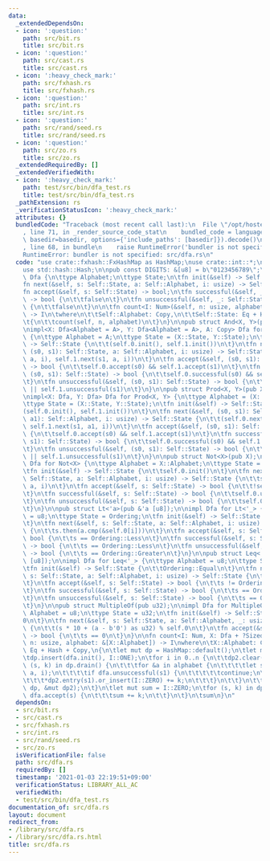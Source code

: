 ```yaml
---
data:
  _extendedDependsOn:
  - icon: ':question:'
    path: src/bit.rs
    title: src/bit.rs
  - icon: ':question:'
    path: src/cast.rs
    title: src/cast.rs
  - icon: ':heavy_check_mark:'
    path: src/fxhash.rs
    title: src/fxhash.rs
  - icon: ':question:'
    path: src/int.rs
    title: src/int.rs
  - icon: ':question:'
    path: src/rand/seed.rs
    title: src/rand/seed.rs
  - icon: ':question:'
    path: src/zo.rs
    title: src/zo.rs
  _extendedRequiredBy: []
  _extendedVerifiedWith:
  - icon: ':heavy_check_mark:'
    path: test/src/bin/dfa_test.rs
    title: test/src/bin/dfa_test.rs
  _pathExtension: rs
  _verificationStatusIcon: ':heavy_check_mark:'
  attributes: {}
  bundledCode: "Traceback (most recent call last):\n  File \"/opt/hostedtoolcache/Python/3.9.1/x64/lib/python3.9/site-packages/onlinejudge_verify/documentation/build.py\"\
    , line 71, in _render_source_code_stat\n    bundled_code = language.bundle(stat.path,\
    \ basedir=basedir, options={'include_paths': [basedir]}).decode()\n  File \"/opt/hostedtoolcache/Python/3.9.1/x64/lib/python3.9/site-packages/onlinejudge_verify/languages/user_defined.py\"\
    , line 68, in bundle\n    raise RuntimeError('bundler is not specified: {}'.format(path.as_posix()))\n\
    RuntimeError: bundler is not specified: src/dfa.rs\n"
  code: "use crate::fxhash::FxHashMap as HashMap;\nuse crate::int::*;\nuse std::cmp::Ordering;\n\
    use std::hash::Hash;\n\npub const DIGITS: &[u8] = b\"0123456789\";\n\npub trait\
    \ Dfa {\n\ttype Alphabet;\n\ttype State;\n\tfn init(&self) -> Self::State;\n\t\
    fn next(&self, s: Self::State, a: Self::Alphabet, i: usize) -> Self::State;\n\t\
    fn accept(&self, s: Self::State) -> bool;\n\tfn successful(&self, _: Self::State)\
    \ -> bool {\n\t\tfalse\n\t}\n\tfn unsuccessful(&self, _: Self::State) -> bool\
    \ {\n\t\tfalse\n\t}\n\n\tfn count<I: Num>(&self, n: usize, alphabet: &[Self::Alphabet])\
    \ -> I\n\twhere\n\t\tSelf::Alphabet: Copy,\n\t\tSelf::State: Eq + Hash + Copy,\n\
    \t{\n\t\tcount(self, n, alphabet)\n\t}\n}\n\npub struct And<X, Y>(pub X, pub Y);\n\
    \nimpl<X: Dfa<Alphabet = A>, Y: Dfa<Alphabet = A>, A: Copy> Dfa for And<X, Y>\
    \ {\n\ttype Alphabet = A;\n\ttype State = (X::State, Y::State);\n\tfn init(&self)\
    \ -> Self::State {\n\t\t(self.0.init(), self.1.init())\n\t}\n\tfn next(&self,\
    \ (s0, s1): Self::State, a: Self::Alphabet, i: usize) -> Self::State {\n\t\t(self.0.next(s0,\
    \ a, i), self.1.next(s1, a, i))\n\t}\n\tfn accept(&self, (s0, s1): Self::State)\
    \ -> bool {\n\t\tself.0.accept(s0) && self.1.accept(s1)\n\t}\n\tfn successful(&self,\
    \ (s0, s1): Self::State) -> bool {\n\t\tself.0.successful(s0) && self.1.successful(s1)\n\
    \t}\n\tfn unsuccessful(&self, (s0, s1): Self::State) -> bool {\n\t\tself.0.unsuccessful(s0)\
    \ || self.1.unsuccessful(s1)\n\t}\n}\n\npub struct Prod<X, Y>(pub X, pub Y);\n\
    \nimpl<X: Dfa, Y: Dfa> Dfa for Prod<X, Y> {\n\ttype Alphabet = (X::Alphabet, Y::Alphabet);\n\
    \ttype State = (X::State, Y::State);\n\tfn init(&self) -> Self::State {\n\t\t\
    (self.0.init(), self.1.init())\n\t}\n\tfn next(&self, (s0, s1): Self::State, (a0,\
    \ a1): Self::Alphabet, i: usize) -> Self::State {\n\t\t(self.0.next(s0, a0, i),\
    \ self.1.next(s1, a1, i))\n\t}\n\tfn accept(&self, (s0, s1): Self::State) -> bool\
    \ {\n\t\tself.0.accept(s0) && self.1.accept(s1)\n\t}\n\tfn successful(&self, (s0,\
    \ s1): Self::State) -> bool {\n\t\tself.0.successful(s0) && self.1.successful(s1)\n\
    \t}\n\tfn unsuccessful(&self, (s0, s1): Self::State) -> bool {\n\t\tself.0.unsuccessful(s0)\
    \ || self.1.unsuccessful(s1)\n\t}\n}\n\npub struct Not<X>(pub X);\n\nimpl<X: Dfa>\
    \ Dfa for Not<X> {\n\ttype Alphabet = X::Alphabet;\n\ttype State = X::State;\n\
    \tfn init(&self) -> Self::State {\n\t\tself.0.init()\n\t}\n\tfn next(&self, s:\
    \ Self::State, a: Self::Alphabet, i: usize) -> Self::State {\n\t\tself.0.next(s,\
    \ a, i)\n\t}\n\tfn accept(&self, s: Self::State) -> bool {\n\t\t!self.0.accept(s)\n\
    \t}\n\tfn successful(&self, s: Self::State) -> bool {\n\t\tself.0.unsuccessful(s)\n\
    \t}\n\tfn unsuccessful(&self, s: Self::State) -> bool {\n\t\tself.0.successful(s)\n\
    \t}\n}\n\npub struct Lt<'a>(pub &'a [u8]);\n\nimpl Dfa for Lt<'_> {\n\ttype Alphabet\
    \ = u8;\n\ttype State = Ordering;\n\tfn init(&self) -> Self::State {\n\t\tOrdering::Equal\n\
    \t}\n\tfn next(&self, s: Self::State, a: Self::Alphabet, i: usize) -> Self::State\
    \ {\n\t\ts.then(a.cmp(&self.0[i]))\n\t}\n\tfn accept(&self, s: Self::State) ->\
    \ bool {\n\t\ts == Ordering::Less\n\t}\n\tfn successful(&self, s: Self::State)\
    \ -> bool {\n\t\ts == Ordering::Less\n\t}\n\tfn unsuccessful(&self, s: Self::State)\
    \ -> bool {\n\t\ts == Ordering::Greater\n\t}\n}\n\npub struct Leq<'a>(pub &'a\
    \ [u8]);\n\nimpl Dfa for Leq<'_> {\n\ttype Alphabet = u8;\n\ttype State = Ordering;\n\
    \tfn init(&self) -> Self::State {\n\t\tOrdering::Equal\n\t}\n\tfn next(&self,\
    \ s: Self::State, a: Self::Alphabet, i: usize) -> Self::State {\n\t\ts.then(a.cmp(&self.0[i]))\n\
    \t}\n\tfn accept(&self, s: Self::State) -> bool {\n\t\ts != Ordering::Greater\n\
    \t}\n\tfn successful(&self, s: Self::State) -> bool {\n\t\ts == Ordering::Less\n\
    \t}\n\tfn unsuccessful(&self, s: Self::State) -> bool {\n\t\ts == Ordering::Greater\n\
    \t}\n}\n\npub struct MultipleOf(pub u32);\n\nimpl Dfa for MultipleOf {\n\ttype\
    \ Alphabet = u8;\n\ttype State = u32;\n\tfn init(&self) -> Self::State {\n\t\t\
    0\n\t}\n\tfn next(&self, s: Self::State, a: Self::Alphabet, _: usize) -> Self::State\
    \ {\n\t\t(s * 10 + (a - b'0') as u32) % self.0\n\t}\n\tfn accept(&self, s: Self::State)\
    \ -> bool {\n\t\ts == 0\n\t}\n}\n\nfn count<I: Num, X: Dfa + ?Sized>(dfa: &X,\
    \ n: usize, alphabet: &[X::Alphabet]) -> I\nwhere\n\tX::Alphabet: Copy,\n\tX::State:\
    \ Eq + Hash + Copy,\n{\n\tlet mut dp = HashMap::default();\n\tlet mut dp2 = HashMap::default();\n\
    \tdp.insert(dfa.init(), I::ONE);\n\tfor i in 0..n {\n\t\tdp2.clear();\n\t\tfor\
    \ (s, k) in dp.drain() {\n\t\t\tfor &a in alphabet {\n\t\t\t\tlet s1 = dfa.next(s,\
    \ a, i);\n\t\t\t\tif dfa.unsuccessful(s1) {\n\t\t\t\t\tcontinue;\n\t\t\t\t}\n\t\
    \t\t\t*dp2.entry(s1).or_insert(I::ZERO) += k;\n\t\t\t}\n\t\t}\n\t\tstd::mem::swap(&mut\
    \ dp, &mut dp2);\n\t}\n\tlet mut sum = I::ZERO;\n\tfor (s, k) in dp {\n\t\tif\
    \ dfa.accept(s) {\n\t\t\tsum += k;\n\t\t}\n\t}\n\tsum\n}\n"
  dependsOn:
  - src/bit.rs
  - src/cast.rs
  - src/fxhash.rs
  - src/int.rs
  - src/rand/seed.rs
  - src/zo.rs
  isVerificationFile: false
  path: src/dfa.rs
  requiredBy: []
  timestamp: '2021-01-03 22:19:51+09:00'
  verificationStatus: LIBRARY_ALL_AC
  verifiedWith:
  - test/src/bin/dfa_test.rs
documentation_of: src/dfa.rs
layout: document
redirect_from:
- /library/src/dfa.rs
- /library/src/dfa.rs.html
title: src/dfa.rs
---
```

